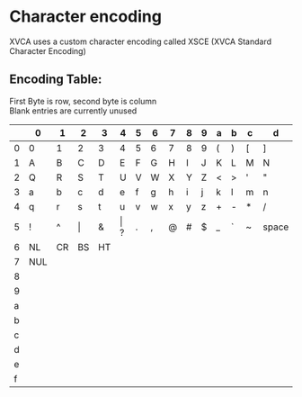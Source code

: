 # Character encoding

XVCA uses a custom character encoding called XSCE (XVCA Standard Character Encoding)


## Encoding Table:
First Byte is row, second byte is column\
Blank entries are currently unused

|   |0  |1  |2  |3  |4  |5  |6  |7  |8  |9  |a  |b  |c  |d  |e  |f  |
|---|---|---|---|---|---|---|---|---|---|---|---|---|---|---|---|---|
|0  | 0 | 1 | 2 | 3 | 4 | 5 | 6 | 7 | 8 | 9 | ( | ) | [ | ] | { | } |
|1  | A | B | C | D | E | F | G | H | I | J | K | L | M | N | O | P |
|2  | Q | R | S | T | U | V | W | X | Y | Z | < | > | ' | " | : | ; |
|3  | a | b | c | d | e | f | g | h | i | j | k | l | m | n | o | p |
|4  | q | r | s | t | u | v | w | x | y | z | + | - | * | / | % | = | 
|5  | ! | ^ | \|| & | \\| ? | . | , | @ | # | $ | _ | ` | ~ |space| |
|6  |NL |CR |BS |HT |   |   |   |   |   |   |   |   |   |   |   |   |
|7  |NUL|   |   |   |   |   |   |   |   |   |   |   |   |   |   |   |
|8  |   |   |   |   |   |   |   |   |   |   |   |   |   |   |   |   |
|9  |   |   |   |   |   |   |   |   |   |   |   |   |   |   |   |   |
|a  |   |   |   |   |   |   |   |   |   |   |   |   |   |   |   |   |
|b  |   |   |   |   |   |   |   |   |   |   |   |   |   |   |   |   |
|c  |   |   |   |   |   |   |   |   |   |   |   |   |   |   |   |   |
|d  |   |   |   |   |   |   |   |   |   |   |   |   |   |   |   |   |
|e  |   |   |   |   |   |   |   |   |   |   |   |   |   |   |   |   |
|f  |   |   |   |   |   |   |   |   |   |   |   |   |   |   |   |   |